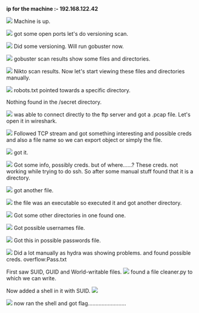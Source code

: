 **ip for the machine :- 192.168.122.42**

![](attachment/3eb79618cfd9e69bca289255d79519fc.png)
Machine is up.

![](attachment/3a2f12770fa842085b64861f7273327c.png)
got some open ports let's do versioning scan.

![](attachment/2e2e325398c5c0441217a27f4ad96476.png)
Did some versioning. Will run gobuster now.

![](attachment/e7b06fec43c81c9e024bcbf329f5753d.png)
gobuster scan results show some files and directories.

![](attachment/12aa33f7fb46421b2c23a2b304a85a17.png)
Nikto scan results. Now let's start viewing these files and directories manually.

![](attachment/f604dd0568c1e65032f9cb41a8564335.png)
robots.txt pointed towards a specific directory.

Nothing found in the /secret directory.

![](attachment/7a5b5023ea106f0bec331eec46f0f9ad.png)
was able to connect directly to the ftp server and got a .pcap file. Let's open it in wireshark.

![](attachment/08228a5a2057bdbcab2b71b68e632572.png)
Followed TCP stream and got something interesting and possible creds and also a file name so we can export object or simply the file.

![](attachment/be8830369223cffc15cc2804c9ddde24.png)
got it.

![](attachment/b8059186d0f8d282ed1d6ff4f20acfcc.png)
Got some info, possibly creds. but of where......?
These creds. not working while trying to do ssh. So after some manual stuff found that it is a directory.

![](attachment/32f652fb1e3774d2c98bdc74831e25c1.png)
got another file.

![](attachment/da5d84cfb7c0e9e0bd2e9d6ab347e1ff.png)
the file was an executable so executed it and got another directory.

![](attachment/ef683ff318967eac06153440891ef176.png)
Got some other directories in one found one.

![](attachment/0ea99702ac4377025ac4cba6ce738fff.png)
Got possible usernames file.

![](attachment/db91bc4866bcb3c173c7f778b7a575b0.png)
Got this in possible passwords file.

![](attachment/ba7735c6cc02c72be18f901763a534d4.png)
Did a lot manually as hydra was showing problems.
and found possible creds.
overflow:Pass.txt

First saw SUID, GUID and World-writable files.
![](attachment/cab96f673dec6a5bc8a26cce36dc0252.png)
found a file cleaner.py to which we can write.

Now added a shell in it with SUID.
![](attachment/4c7608f81b0c9052eacdab049d335b48.png)

![](attachment/873f8cef514bd74df3908432d3bf2673.png)
now ran the shell and got flag.........................